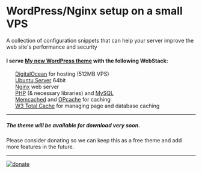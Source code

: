 WordPress/Nginx setup on a small VPS
=========================
A collection of configuration snippets that can help your server improve the web site's performance and security

<h4>I serve <a href="http://www.croti.com/">My new WordPress theme</a> with the following WebStack:</h4>
<ul class="task-list">
<li>
<a href="https://www.digitalocean.com/?refcode=15811ecfb795">DigitalOcean</a> for hosting (512MB VPS)</li>
<li>
<a href="http://www.ubuntu.com/server">Ubuntu Server</a> 64bit</li>
<li>
<a href="http://nginx.org/">Nginx</a> web server</li>
<li>
<a href="http://www.php.net/">PHP</a> (&amp; necessary libraries) and <a href="http://dev.mysql.com/">MySQL</a>
</li>
<li>
<a href="http://memcached.org/">Memcached</a> and <a href="http://php.net/manual/en/book.opcache.php">OPcache</a> for caching</li>
<li>
<a href="https://wordpress.org/plugins/w3-total-cache/">W3 Total Cache</a> for managing page and database caching</li>
</ul>
<hr>
<h5>The theme will be available for download very soon.</h5>
Please consider donating so we can keep this as a free theme and add more features in the future.
<hr>
<a href='http://www.croti.com/support.html'><img alt='donate' src='https://www.paypalobjects.com/webstatic/en_US/btn/btn_donate_pp_142x27.png' border='0' ></a>
